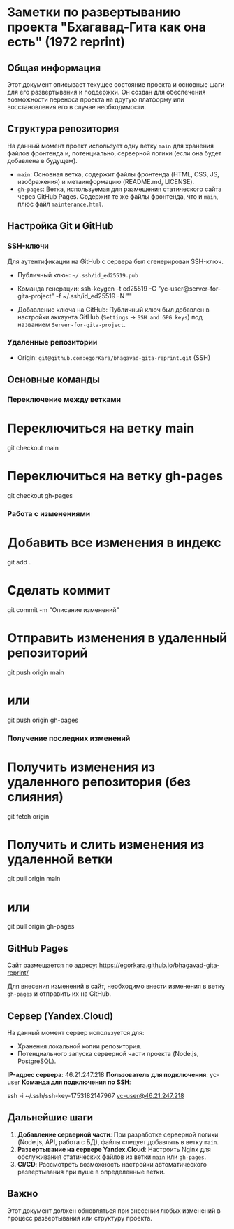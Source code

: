 # Заметки по развертыванию проекта "Бхагавад-Гита как она есть" (1972 reprint)

## Общая информация

Этот документ описывает текущее состояние проекта и основные шаги для его развертывания и поддержки. Он создан для обеспечения возможности переноса проекта на другую платформу или восстановления его в случае необходимости.

## Структура репозитория

На данный момент проект использует одну ветку `main` для хранения файлов фронтенда и, потенциально, серверной логики (если она будет добавлена в будущем).

- `main`: Основная ветка, содержит файлы фронтенда (HTML, CSS, JS, изображения) и метаинформацию (README.md, LICENSE).
- `gh-pages`: Ветка, используемая для размещения статического сайта через GitHub Pages. Содержит те же файлы фронтенда, что и `main`, плюс файл `maintenance.html`.

## Настройка Git и GitHub

### SSH-ключи

Для аутентификации на GitHub с сервера был сгенерирован SSH-ключ.

- Публичный ключ: `~/.ssh/id_ed25519.pub`
- Команда генерации:
  ssh-keygen -t ed25519 -C "yc-user@server-for-gita-project" -f ~/.ssh/id_ed25519 -N ""

- Добавление ключа на GitHub: Публичный ключ был добавлен в настройки аккаунта GitHub (`Settings` -> `SSH and GPG keys`) под названием `Server-for-gita-project`.

### Удаленные репозитории

- Origin: `git@github.com:egorKara/bhagavad-gita-reprint.git` (SSH)

## Основные команды

### Переключение между ветками

# Переключиться на ветку main
git checkout main

# Переключиться на ветку gh-pages
git checkout gh-pages


### Работа с изменениями

# Добавить все изменения в индекс
git add .

# Сделать коммит
git commit -m "Описание изменений"

# Отправить изменения в удаленный репозиторий
git push origin main
# или
git push origin gh-pages


### Получение последних изменений

# Получить изменения из удаленного репозитория (без слияния)
git fetch origin

# Получить и слить изменения из удаленной ветки
git pull origin main
# или
git pull origin gh-pages


## GitHub Pages

Сайт размещается по адресу: https://egorkara.github.io/bhagavad-gita-reprint/

Для внесения изменений в сайт, необходимо внести изменения в ветку `gh-pages` и отправить их на GitHub.

## Сервер (Yandex.Cloud)

На данный момент сервер используется для:
- Хранения локальной копии репозитория.
- Потенциального запуска серверной части проекта (Node.js, PostgreSQL).

**IP-адрес сервера**: 46.21.247.218
**Пользователь для подключения**: yc-user
**Команда для подключения по SSH**:

ssh -i ~/.ssh/ssh-key-1753182147967 yc-user@46.21.247.218


## Дальнейшие шаги

1.  **Добавление серверной части**: При разработке серверной логики (Node.js, API, работа с БД), файлы следует добавлять в ветку `main`.
2.  **Развертывание на сервере Yandex.Cloud**: Настроить Nginx для обслуживания статических файлов из ветки `main` или `gh-pages`.
3.  **CI/CD**: Рассмотреть возможность настройки автоматического развертывания при пуше в определенные ветки.

## Важно

Этот документ должен обновляться при внесении любых изменений в процесс развертывания или структуру проекта.
